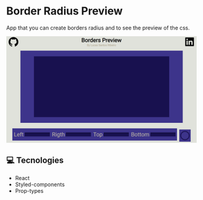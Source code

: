 # Border Radius Preview
App that you can create borders radius and to see the preview of the css.

![](.Github/images/home_web.png)

## 💻 Tecnologies
* React
* Styled-components
* Prop-types
